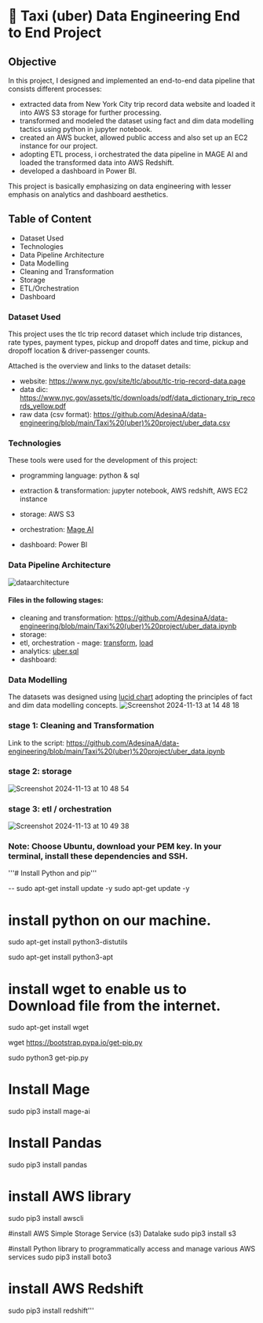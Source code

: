 # 🚕 Taxi (uber) Data Engineering End to End Project

## Objective
In this project, I designed and implemented an end-to-end data pipeline that consists different processes:

- extracted data from New York City trip record data website and loaded it into AWS S3 storage for further processing.
- transformed and modeled the dataset using fact and dim data modelling tactics using python in jupyter notebook.
- created an AWS bucket, allowed public access and also set up an EC2 instance for our project.
- adopting ETL process, i orchestrated the data pipeline in MAGE AI and loaded the transformed data into AWS Redshift.
- developed a dashboard in Power BI.

This project is basically emphasizing on data engineering with lesser emphasis on analytics and dashboard aesthetics. 

## Table of Content
- Dataset Used
- Technologies
- Data Pipeline Architecture
- Data Modelling
- Cleaning and Transformation
- Storage
- ETL/Orchestration
- Dashboard

### Dataset Used
This project uses the tlc trip record dataset which include trip distances, rate types, payment types, pickup and dropoff dates and time, pickup and dropoff location & driver-passenger counts. 

Attached is the overview and links to the dataset details:

- website: https://www.nyc.gov/site/tlc/about/tlc-trip-record-data.page
- data dic: https://www.nyc.gov/assets/tlc/downloads/pdf/data_dictionary_trip_records_yellow.pdf
- raw data (csv format): https://github.com/AdesinaA/data-engineering/blob/main/Taxi%20(uber)%20project/uber_data.csv

### Technologies
These tools were used for the development of this project: 
- programming language: python & sql
- extraction & transformation: jupyter notebook, AWS redshift, AWS EC2 instance
- storage: AWS S3

- orchestration: [Mage AI](https://www.mage.ai/)
- dashboard: Power BI

### Data Pipeline Architecture
![dataarchitecture](https://github.com/user-attachments/assets/13c301e1-4fbe-4de0-975f-62e69a0aa524)

#### Files in the following stages:
- cleaning and transformation: https://github.com/AdesinaA/data-engineering/blob/main/Taxi%20(uber)%20project/uber_data.ipynb
- storage:
- etl, orchestration - mage: [transform](https://github.com/AdesinaA/data-engineering/blob/main/Taxi%20(uber)%20project/MageAI/uber_transformation_code.py), [load](https://github.com/AdesinaA/data-engineering/blob/main/Taxi%20(uber)%20project/MageAI/uber_load_data.py)
- analytics: [uber.sql](https://github.com/AdesinaA/data-engineering/blob/main/Taxi%20(uber)%20project/uber.sql)
- dashboard: 

### Data Modelling
The datasets was designed using [lucid chart](https://www.lucidchart.com/) adopting the principles of fact and dim data modelling concepts.
![Screenshot 2024-11-13 at 14 48 18](https://github.com/user-attachments/assets/e0b1f04c-5e9a-411c-9b0f-3e7e7a583401)

### stage 1: Cleaning and Transformation
Link to the script: https://github.com/AdesinaA/data-engineering/blob/main/Taxi%20(uber)%20project/uber_data.ipynb

### stage 2: storage
![Screenshot 2024-11-13 at 10 48 54](https://github.com/user-attachments/assets/1aaabf36-1c6d-48ea-9bd5-7941e3840f66)

### stage 3: etl / orchestration
![Screenshot 2024-11-13 at 10 49 38](https://github.com/user-attachments/assets/df3675ac-0c15-4f30-86ac-e7b51237bfd8)

### Note: Choose Ubuntu, download your PEM key. In your terminal, install these dependencies and SSH. 

'''# Install Python and pip'''

-- sudo apt-get install update -y
sudo apt-get update -y

# install python on our machine.
sudo apt-get install python3-distutils

sudo apt-get install python3-apt

# install wget to enable us to Download file from the internet.
sudo apt-get install wget

wget https://bootstrap.pypa.io/get-pip.py

sudo python3 get-pip.py


# Install Mage
sudo pip3 install mage-ai

# Install Pandas
sudo pip3 install pandas

# install AWS library
sudo pip3 install awscli

#install AWS Simple Storage Service (s3) Datalake
sudo pip3 install s3


#install Python library to programmatically access and manage various AWS services
sudo pip3 install boto3

# install AWS Redshift
 sudo pip3 install redshift'''
